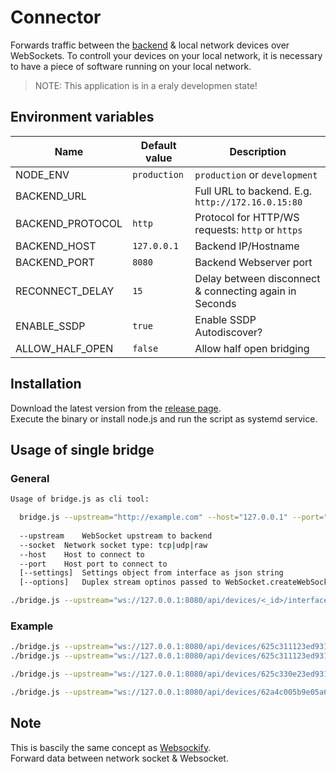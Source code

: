 # Connector
Forwards traffic between the [backend](https://github.com/OpenHausIO/backend) &amp; local network devices over WebSockets.
To controll your devices on your local network, it is necessary to have a piece of software running on your local network.

> NOTE: This application is in a eraly developmen state!

## Environment variables
| Name             | Default value | Description                                            |
| ---------------- | ------------- | ------------------------------------------------------ |
| NODE_ENV         | `production`  | `production` or `development`                          |
| BACKEND_URL      |               | Full URL to backend. E.g. `http://172.16.0.15:80`      |
| BACKEND_PROTOCOL | `http`        | Protocol for HTTP/WS requests: `http` or `https`       |
| BACKEND_HOST     | `127.0.0.1`   | Backend IP/Hostname                                    |
| BACKEND_PORT     | `8080`        | Backend Webserver port                                 |
| RECONNECT_DELAY  | `15`          | Delay between disconnect & connecting again in Seconds |
| ENABLE_SSDP      | `true`        | Enable SSDP Autodiscover?                              |
| ALLOW_HALF_OPEN  | `false`       | Allow half open bridging                               |

## Installation
Download the latest version from the [release page](./releases).<br />
Execute the binary or install node.js and run the script as systemd service.

## Usage of single bridge
### General
```sh
Usage of bridge.js as cli tool: 

  bridge.js --upstream="http://example.com" --host="127.0.0.1" --port="8080" 
  
  --upstream	WebSocket upstream to backend
  --socket	Network socket type: tcp|udp|raw
  --host	Host to connect to
  --port	Host port to connect to
  [--settings]	Settings object from interface as json string
  [--options]	Duplex stream optinos passed to WebSocket.createWebSocketStream
```

```sh
./bridge.js --upstream="ws://127.0.0.1:8080/api/devices/<_id>/interfaces/<_id>" --socket="tcp" --host="<host>" --port="<port>"
```

### Example
```sh
./bridge.js --upstream="ws://127.0.0.1:8080/api/devices/625c311123ed9311d25efbeb/interfaces/625c311123ed9311d25efbec" --host="licht.lan" --port="443"
./bridge.js --upstream="ws://127.0.0.1:8080/api/devices/625c311123ed9311d25efbeb/interfaces/625c311123ed9311d25efbec" --host="licht.lan" --port="80"
```

```sh
./bridge.js --upstream="ws://127.0.0.1:8080/api/devices/625c330e23ed9311d25efbee/interfaces/625c330e23ed9311d25efbef" --host="av-receiver.lan" --port="60128"
```

```sh
./bridge.js --upstream="ws://127.0.0.1:8080/api/devices/62a4c005b9e05a649f6cec57/interfaces/62a4c005b9e05a649f6cec58" --host="samsung-tv.lan" --port="8080"
```

## Note
This is bascily the same concept as [Websockify](https://github.com/novnc/websockify).<br />
Forward data between network socket & Websocket.